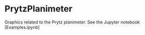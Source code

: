 # PrytzPlanimeter

Graphics related to the Prytz planimeter. See the Jupyter notebook [Examples.ipynb]
